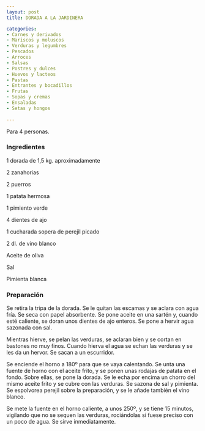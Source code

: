 ```yaml
---
layout: post
title: DORADA A LA JARDINERA

categories:
- Carnes y derivados
- Mariscos y moluscos
- Verduras y legumbres
- Pescados
- Arroces
- Salsas
- Postres y dulces
- Huevos y lacteos
- Pastas
- Entrantes y bocadillos
- Frutas
- Sopas y cremas
- Ensaladas
- Setas y hongos
 
---
```

Para 4 personas.

<h3>Ingredientes</h3>
1 dorada de 1,5 kg. aproximadamente

2 zanahorias

2 puerros

1 patata hermosa

1 pimiento verde

4 dientes de ajo

1 cucharada sopera de perejil picado

2 dl. de vino blanco

Aceite de oliva

Sal

Pimienta blanca

<h3>Preparación</h3>
Se retira la tripa de la dorada. Se le quitan las escamas y se aclara con agua fría. Se seca con papel absorbente. Se pone aceite en una sartén y, cuando esté caliente, se doran unos dientes de ajo enteros. Se pone a hervir agua sazonada con sal.

Mientras hierve, se pelan las verduras, se aclaran bien y se cortan en bastones no muy finos. Cuando hierva el agua se echan las verduras y se les da un hervor. Se sacan a un escurridor.

Se enciende el horno a 180&ordm; para que se vaya calentando. Se unta una fuente de horno con el aceite frito, y se ponen unas rodajas de patata en el fondo. Sobre ellas, se pone la dorada. Se le echa por encima un chorro del mismo aceite frito y se cubre con las verduras. Se sazona de sal y pimienta. Se espolvorea perejil sobre la preparación, y se le añade también el vino blanco.

Se mete la fuente en el horno caliente, a unos 250&ordm;, y se tiene 15 minutos, vigilando que no se sequen las verduras, rociándolas si fuese preciso con un poco de agua. Se sirve inmediatamente.

